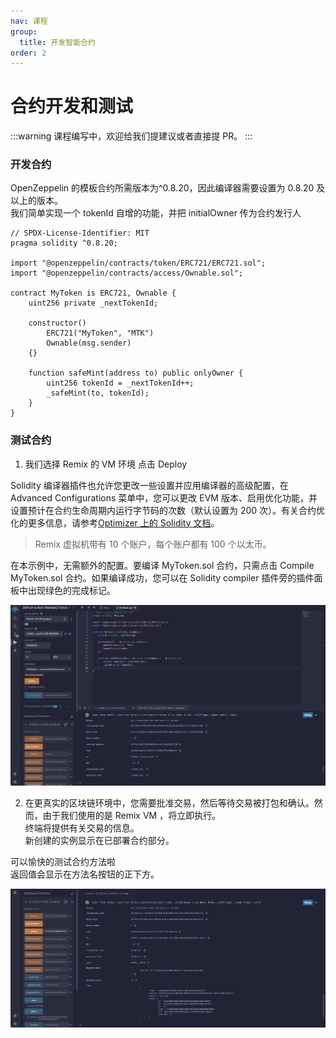 ```yaml
---
nav: 课程
group:
  title: 开发智能合约
order: 2
---
```


# 合约开发和测试

<!-- prettier-ignore -->
:::warning
课程编写中，欢迎给我们提建议或者直接提 PR。
:::

### 开发合约

OpenZeppelin 的模板合约所需版本为^0.8.20，因此编译器需要设置为 0.8.20 及以上的版本。  
我们简单实现一个 tokenId 自增的功能，并把 initialOwner 传为合约发行人

```
// SPDX-License-Identifier: MIT
pragma solidity ^0.8.20;

import "@openzeppelin/contracts/token/ERC721/ERC721.sol";
import "@openzeppelin/contracts/access/Ownable.sol";

contract MyToken is ERC721, Ownable {
    uint256 private _nextTokenId;

    constructor()
        ERC721("MyToken", "MTK")
        Ownable(msg.sender)
    {}

    function safeMint(address to) public onlyOwner {
        uint256 tokenId = _nextTokenId++;
        _safeMint(to, tokenId);
    }
}
```

### 测试合约

1. 我们选择 Remix 的 VM 环境 点击 Deploy

Solidity 编译器插件也允许您更改一些设置并应用编译器的高级配置，在 Advanced Configurations 菜单中，您可以更改 EVM 版本、启用优化功能，并设置预计在合约生命周期内运行字节码的次数（默认设置为 200 次）。有关合约优化的更多信息，请参考[Optimizer 上的 Solidity 文档](https://docs.soliditylang.org/en/latest/using-the-compiler.html#optimizer-options)。

> Remix 虚拟机带有 10 个账户，每个账户都有 100 个以太币。

在本示例中，无需额外的配置。要编译 MyToken.sol 合约，只需点击 Compile MyToken.sol 合约。如果编译成功，您可以在 Solidity compiler 插件旁的插件面板中出现绿色的完成标记。

![](./img/test.jpeg)

2. 在更真实的区块链环境中，您需要批准交易，然后等待交易被打包和确认。然而，由于我们使用的是 Remix VM ，将立即执行。  
   终端将提供有关交易的信息。  
   新创建的实例显示在已部署合约部分。

可以愉快的测试合约方法啦  
返回值会显示在方法名按钮的正下方。

![](./img/testSend.png)
